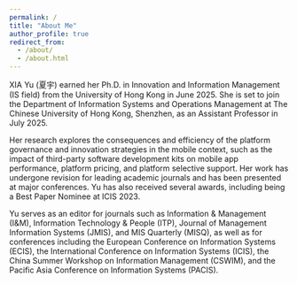 ```yaml
---
permalink: /
title: "About Me"
author_profile: true
redirect_from: 
  - /about/
  - /about.html
---
```





XIA Yu (夏宇) earned her Ph.D. in Innovation and Information Management (IS field) from the University of Hong Kong in June 2025. She is set to join the Department of Information Systems and Operations Management at The Chinese University of Hong Kong, Shenzhen, as an Assistant Professor in July 2025.


Her research explores the consequences and efficiency of the platform governance and innovation strategies in the mobile context, such as the impact of third-party software development kits on mobile app performance, platform pricing, and platform selective support. Her work has undergone revision for leading academic journals and has been presented at major conferences. Yu has also received several awards, including being a Best Paper Nominee at ICIS 2023.


Yu serves as an editor for journals such as Information & Management (I&M), Information Technology & People (ITP), Journal of Management Information Systems (JMIS), and MIS Quarterly (MISQ), as well as for conferences including the European Conference on Information Systems (ECIS), the International Conference on Information Systems (ICIS), the China Summer Workshop on Information Management (CSWIM), and the Pacific Asia Conference on Information Systems (PACIS).
